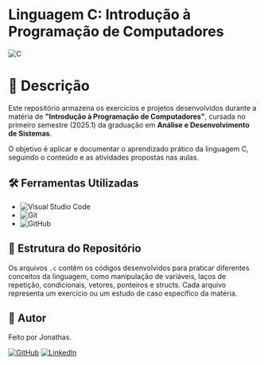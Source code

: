# Linguagem C: Introdução à Programação de Computadores

![C](https://img.shields.io/badge/C-A8B9CC?style=for-the-badge&logo=c&logoColor=white)

# 🎯 Descrição

Este repositório armazena os exercícios e projetos desenvolvidos durante a matéria de **"Introdução à Programação de Computadores"**, cursada no primeiro semestre (2025.1) da graduação em **Análise e Desenvolvimento de Sistemas**.

O objetivo é aplicar e documentar o aprendizado prático da linguagem C, seguindo o conteúdo e as atividades propostas nas aulas.

## 🛠️ Ferramentas Utilizadas

* ![Visual Studio Code](https://img.shields.io/badge/Visual_Studio_Code-007ACC?style=for-the-badge&logo=visual-studio-code&logoColor=white)
* ![Git](https://img.shields.io/badge/GIT-E44C30?style=for-the-badge&logo=git&logoColor=white)
* ![GitHub](https://img.shields.io/badge/GitHub-100000?style=for-the-badge&logo=github&logoColor=white)

## 📂 Estrutura do Repositório

Os arquivos `.c` contêm os códigos desenvolvidos para praticar diferentes conceitos da linguagem, como manipulação de variáveis, laços de repetição, condicionais, vetores, ponteiros e structs. Cada arquivo representa um exercício ou um estudo de caso específico da matéria.

## 👤 Autor

Feito por Jonathas.

[![GitHub](https://img.shields.io/badge/GitHub-100000?style=for-the-badge&logo=github&logoColor=white)](https://github.com/CRFjonathas)
[![LinkedIn](https://img.shields.io/badge/LinkedIn-0077B5?style=for-the-badge&logo=linkedin&logoColor=white)]((https://www.linkedin.com/in/jonathasnicacio-dev/))
